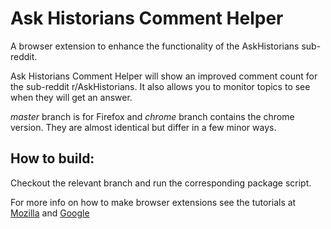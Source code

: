 # Ask Historians Comment Helper

A browser extension to enhance the functionality of the AskHistorians sub-reddit.

Ask Historians Comment Helper will show an improved comment count for the sub-reddit r/AskHistorians.
It also allows you to monitor topics to see when they will get an answer.

*master* branch is for Firefox and *chrome* branch contains the chrome version.
They are almost identical but differ in a few minor ways.

## How to build:
Checkout the relevant branch and run the corresponding package script.

For more info on how to make browser extensions see the tutorials at
[Mozilla](https://developer.mozilla.org/en-US/docs/Mozilla/Add-ons/WebExtensions)
 and [Google](https://developer.chrome.com/extensions)
